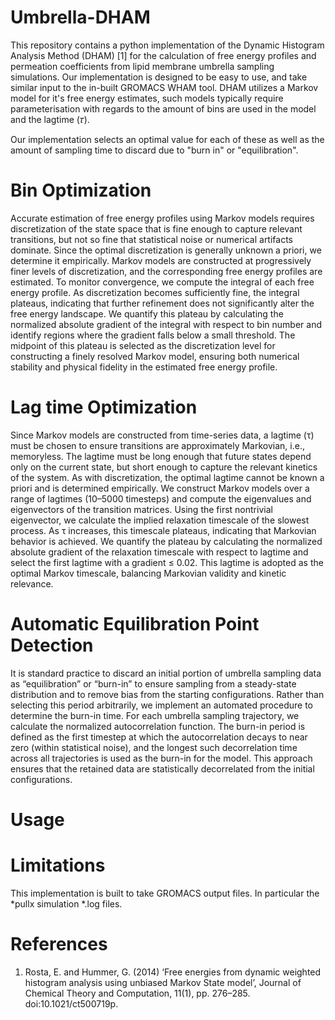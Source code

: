 # Umbrella-DHAM
This repository contains a python implementation of the Dynamic Histogram Analysis Method (DHAM) [1] for the calculation of free energy profiles and permeation coefficients from lipid membrane umbrella sampling simulations. Our implementation is designed to be easy to use, and take similar input to the in-built GROMACS WHAM tool. DHAM utilizes a Markov model for it's free energy estimates, such models typically require parameterisation with regards to the amount of bins are used in the model and the lagtime (&#120591;). 

Our implementation selects an optimal value for each of these as well as the amount of sampling time to discard due to "burn in" or "equilibration". 

# Bin Optimization
Accurate estimation of free energy profiles using Markov models requires discretization of the state space that is fine enough to capture relevant transitions, but not so fine that statistical noise or numerical artifacts dominate. Since the optimal discretization is generally unknown a priori, we determine it empirically. Markov models are constructed at progressively finer levels of discretization, and the corresponding free energy profiles are estimated. To monitor convergence, we compute the integral of each free energy profile. As discretization becomes sufficiently fine, the integral plateaus, indicating that further refinement does not significantly alter the free energy landscape. We quantify this plateau by calculating the normalized absolute gradient of the integral with respect to bin number and identify regions where the gradient falls below a small threshold. The midpoint of this plateau is selected as the discretization level for constructing a finely resolved Markov model, ensuring both numerical stability and physical fidelity in the estimated free energy profile.

# Lag time Optimization
Since Markov models are constructed from time-series data, a lagtime (τ) must be chosen to ensure transitions are approximately Markovian, i.e., memoryless. The lagtime must be long enough that future states depend only on the current state, but short enough to capture the relevant kinetics of the system. As with discretization, the optimal lagtime cannot be known a priori and is determined empirically. We construct Markov models over a range of lagtimes (10–5000 timesteps) and compute the eigenvalues and eigenvectors of the transition matrices. Using the first nontrivial eigenvector, we calculate the implied relaxation timescale of the slowest process. As τ increases, this timescale plateaus, indicating that Markovian behavior is achieved. We quantify the plateau by calculating the normalized absolute gradient of the relaxation timescale with respect to lagtime and select the first lagtime with a gradient ≤ 0.02. This lagtime is adopted as the optimal Markov timescale, balancing Markovian validity and kinetic relevance.

# Automatic Equilibration Point Detection
It is standard practice to discard an initial portion of umbrella sampling data as “equilibration” or “burn-in” to ensure sampling from a steady-state distribution and to remove bias from the starting configurations. Rather than selecting this period arbitrarily, we implement an automated procedure to determine the burn-in time. For each umbrella sampling trajectory, we calculate the normalized autocorrelation function. The burn-in period is defined as the first timestep at which the autocorrelation decays to near zero (within statistical noise), and the longest such decorrelation time across all trajectories is used as the burn-in for the model. This approach ensures that the retained data are statistically decorrelated from the initial configurations. 

# Usage

# Limitations
This implementation is built to take GROMACS output files. In particular the *pullx simulation *.log files. 



# References
1. Rosta, E. and Hummer, G. (2014) ‘Free energies from dynamic weighted histogram analysis using unbiased Markov State model’, Journal of Chemical Theory and Computation, 11(1), pp. 276–285. doi:10.1021/ct500719p. 
